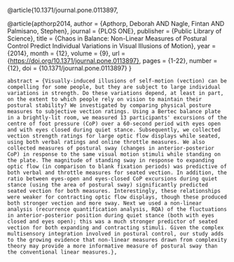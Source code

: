 @article{10.1371/journal.pone.0113897,


@article{apthorp2014,
    author = {Apthorp, Deborah AND Nagle, Fintan AND Palmisano, Stephen},
    journal = {PLOS ONE},
    publisher = {Public Library of Science},
    title = {Chaos in Balance: Non-Linear Measures of Postural Control Predict Individual Variations in Visual Illusions of Motion},
    year = {2014},
    month = {12},
    volume = {9},
    url = {https://doi.org/10.1371/journal.pone.0113897},
    pages = {1-22},
    number = {12},
    doi = {10.1371/journal.pone.0113897}
}



    abstract = {Visually-induced illusions of self-motion (vection) can be compelling for some people, but they are subject to large individual variations in strength. Do these variations depend, at least in part, on the extent to which people rely on vision to maintain their postural stability? We investigated by comparing physical posture measures to subjective vection ratings. Using a Bertec balance plate in a brightly-lit room, we measured 13 participants' excursions of the centre of foot pressure (CoP) over a 60-second period with eyes open and with eyes closed during quiet stance. Subsequently, we collected vection strength ratings for large optic flow displays while seated, using both verbal ratings and online throttle measures. We also collected measures of postural sway (changes in anterior-posterior CoP) in response to the same visual motion stimuli while standing on the plate. The magnitude of standing sway in response to expanding optic flow (in comparison to blank fixation periods) was predictive of both verbal and throttle measures for seated vection. In addition, the ratio between eyes-open and eyes-closed CoP excursions during quiet stance (using the area of postural sway) significantly predicted seated vection for both measures. Interestingly, these relationships were weaker for contracting optic flow displays, though these produced both stronger vection and more sway. Next we used a non-linear analysis (recurrence quantification analysis, RQA) of the fluctuations in anterior-posterior position during quiet stance (both with eyes closed and eyes open); this was a much stronger predictor of seated vection for both expanding and contracting stimuli. Given the complex multisensory integration involved in postural control, our study adds to the growing evidence that non-linear measures drawn from complexity theory may provide a more informative measure of postural sway than the conventional linear measures.},
